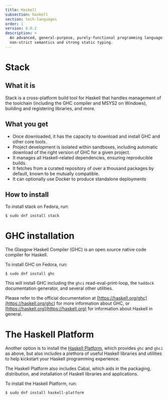 ```yaml
---
title: Haskell
subsection: haskell
section: tech-languages
order: 1
version: 8.0.2
description: >
  An advanced, general-purpose, purely-functional programming language with
  non-strict semantics and strong static typing.
---
```


# Stack

## What it is

Stack is a cross-platform build tool for Haskell that handles management of the toolchain (including the GHC compiler and MSYS2 on Windows), building and registering libraries, and more.

## What you get

* Once downloaded, it has the capacity to download and install GHC and other core tools.
* Project development is isolated within sandboxes, including automatic download of the right version of GHC for a given project.
* It manages all Haskell-related dependencies, ensuring reproducible builds.
* It fetches from a curated repository of over a thousand packages by default, known to be mutually compatible.
* It can optionally use Docker to produce standalone deployments

## How to install

To install stack on Fedora, run:

```
$ sudo dnf install stack
```

# GHC installation

The Glasgow Haskell Compiler (GHC) is an open source native code compiler for
Haskell.

To install GHC on Fedora, run:

```
$ sudo dnf install ghc
```

This will install GHC including the `ghci` read-eval-print-loop, the `haddock`
documentation generator, and several other utilities.

Please refer to the official documentation at
[https://haskell.org/ghc](https://haskell.org/ghc) for more information about
GHC, or [https://haskell.org](https://haskell.org) for information about Haskell
in general.

# The Haskell Platform

Another option is to install the
[Haskell Platform](https://www.haskell.org/platform/), which provides `ghc` and
`ghci` as above, but also includes a plethora of useful Haskell libraries and
utilities to help kickstart your Haskell programming experience.

The Haskell Platform also includes Cabal, which aids in the packaging,
distribution, and installation of Haskell libraries and applications.

To install the Haskell Platform, run:

```
$ sudo dnf install haskell-platform
```

